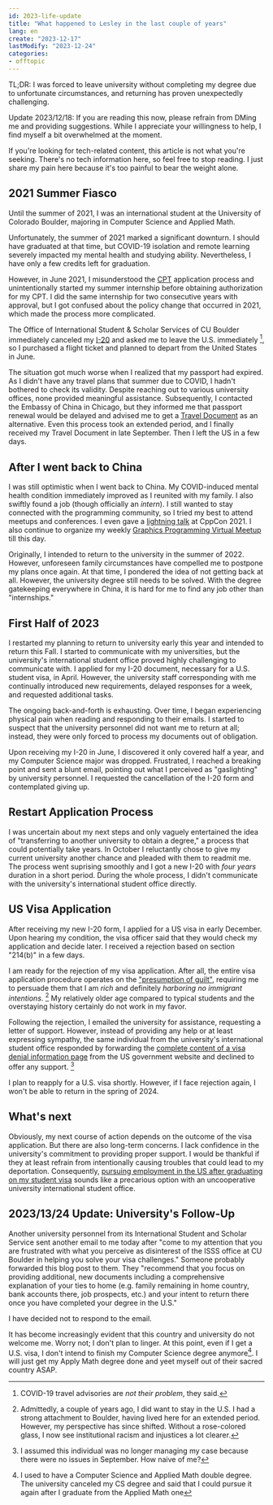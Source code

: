 ```yaml
---
id: 2023-life-update
title: "What happened to Lesley in the last couple of years"
lang: en
create: "2023-12-17"
lastModify: "2023-12-24"
categories:
- offtopic
---
```


TL;DR: I was forced to leave university without completing my degree due to unfortunate circumstances, and returning has proven unexpectedly challenging.

Update 2023/12/18: If you are reading this now, please refrain from DMing me and providing suggestions. While I appreciate your willingness to help, I find myself a bit overwhelmed at the moment.

If you're looking for tech-related content, this article is not what you're seeking. There's no tech information here, so feel free to stop reading. I just share my pain here because it's too painful to bear the weight alone.

## 2021 Summer Fiasco

Until the summer of 2021, I was an international student at the University of Colorado Boulder, majoring in Computer Science and Applied Math.

Unfortunately, the summer of 2021 marked a significant downturn. I should have graduated at that time, but COVID-19 isolation and remote learning severely impacted my mental health and studying ability. Nevertheless, I have only a few credits left for graduation.

However, in June 2021, I misunderstood the [CPT](https://en.wikipedia.org/wiki/Curricular_Practical_Training) application process and unintentionally started my summer internship before obtaining authorization for my CPT. I did the same internship for two consecutive years with approval, but I got confused about the policy change that occurred in 2021, which made the process more complicated.

The Office of International Student & Scholar Services of CU Boulder immediately canceled my [I-20](<https://en.wikipedia.org/wiki/I-20_(form)>) and asked me to leave the U.S. immediately [^1], so I purchased a flight ticket and planned to depart from the United States in June.

[^1]: COVID-19 travel advisories are _not their problem_, they said.

The situation got much worse when I realized that my passport had expired. As I didn't have any travel plans that summer due to COVID, I hadn't bothered to check its validity. Despite reaching out to various university offices, none provided meaningful assistance. Subsequently, I contacted the Embassy of China in Chicago, but they informed me that passport renewal would be delayed and advised me to get a [Travel Document](https://en.wikipedia.org/wiki/Chinese_Travel_Document) as an alternative. Even this process took an extended period, and I finally received my Travel Document in late September. Then I left the US in a few days.

## After I went back to China

I was still optimistic when I went back to China. My COVID-induced mental health condition immediately improved as I reunited with my family. I also swiftly found a job (though officially an _intern_). I still wanted to stay connected with the programming community, so I tried my best to attend meetups and conferences. I even gave a [lightning talk](https://youtu.be/EwC8JIJqlMc?si=Rc19yOBfGRVz4gHE) at CppCon 2021. I also continue to organize my weekly [Graphics Programming Virtual Meetup](https://www.meetup.com/graphics-programming-virtual-meetup/) till this day.

Originally, I intended to return to the university in the summer of 2022. However, unforeseen family circumstances have compelled me to postpone my plans once again. At that time, I pondered the idea of not getting back at all. However, the university degree still needs to be solved. With the degree gatekeeping everywhere in China, it is hard for me to find any job other than "internships."

## First Half of 2023

I restarted my planning to return to university early this year and intended to return this Fall. I started to communicate with my universities, but the university's international student office proved highly challenging to communicate with. I applied for my I-20 document, necessary for a U.S. student visa, in April. However, the university staff corresponding with me continually introduced new requirements, delayed responses for a week, and requested additional tasks.

The ongoing back-and-forth is exhausting. Over time, I began experiencing physical pain when reading and responding to their emails. I started to suspect that the university personnel did not want me to return at all; instead, they were only forced to process my documents out of obligation.

Upon receiving my I-20 in June, I discovered it only covered half a year, and my Computer Science major was dropped. Frustrated, I reached a breaking point and sent a blunt email, pointing out what I perceived as "gaslighting" by university personnel. I requested the cancellation of the I-20 form and contemplated giving up.

## Restart Application Process

I was uncertain about my next steps and only vaguely entertained the idea of "transferring to another university to obtain a degree," a process that could potentially take years. In October I reluctantly chose to give my current university another chance and pleaded with them to readmit me. The process went suprising smoothly and I got a new I-20 with _four years_ duration in a short period. During the whole process, I didn't communicate with the university's international student office directly.

## US Visa Application

After receiving my new I-20 form, I applied for a US visa in early December. Upon hearing my condition, the visa officer said that they would check my application and decide later. I received a rejection based on section "214(b)" in a few days.

I am ready for the rejection of my visa application. After all, the entire visa application procedure operates on the ["presumption of guilt"](https://en.wikipedia.org/wiki/Presumption_of_guilt), requiring me to persuade them that I am _rich_ and definitely _harboring no immigrant intentions_. [^2] My relatively older age compared to typical students and the overstaying history certainly do not work in my favor.

[^2]: Admittedly, a couple of years ago, I did want to stay in the U.S. I had a strong attachment to Boulder, having lived here for an extended period. However, my perspective has since shifted. Without a rose-colored glass, I now see institutional racism and injustices a lot clearer.

Following the rejection, I emailed the university for assistance, requesting a letter of support. However, instead of providing any help or at least expressing sympathy, the same individual from the university's international student office responded by forwarding the [complete content of a visa denial information page](https://travel.state.gov/content/travel/en/us-visas/visa-information-resources/visa-denials.html) from the US government website and declined to offer any support. [^3]

[^3]: I assumed this individual was no longer managing my case because there were no issues in September. How naive of me?

I plan to reapply for a U.S. visa shortly. However, if I face rejection again, I won't be able to return in the spring of 2024.

## What's next

Obviously, my next course of action depends on the outcome of the visa application. But there are also long-term concerns. I lack confidence in the university's commitment to providing proper support. I would be thankful if they at least refrain from intentionally causing troubles that could lead to my deportation. Consequently, [pursuing employment in the US after graduating on my student visa](https://en.wikipedia.org/wiki/Optional_Practical_Training) sounds like a precarious option with an uncooperative university international student office.

## 2023/13/24 Update: University's Follow-Up

Another university personnel from its International Student and Scholar Service sent another email to me today after "come to my attention that you are frustrated with what you perceive as disinterest of the ISSS office at CU Boulder in helping you solve your visa challenges." Someone probably forwarded this blog post to them. They "recommend that you focus on providing additional, new documents including a comprehensive explanation of your ties to home (e.g. family remaining in home country, bank accounts there, job prospects, etc.) and your intent to return there once you have completed your degree in the U.S."

I have decided not to respond to the email.

It has become increasingly evident that this country and university do not welcome me. Worry not; I don't plan to linger. At this point, even if I get a U.S. visa, I don't intend to finish my Computer Science degree anymore[^4]. I will just get my Apply Math degree done and yeet myself out of their sacred country ASAP.

[^4]: I used to have a Computer Science and Applied Math double degree. The university canceled my CS degree and said that I could pursue it again after I graduate from the Applied Math one
